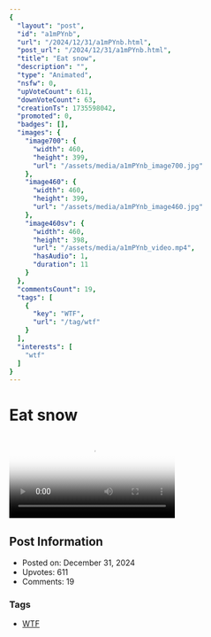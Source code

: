 ```yaml
---
{
  "layout": "post",
  "id": "a1mPYnb",
  "url": "/2024/12/31/a1mPYnb.html",
  "post_url": "/2024/12/31/a1mPYnb.html",
  "title": "Eat snow",
  "description": "",
  "type": "Animated",
  "nsfw": 0,
  "upVoteCount": 611,
  "downVoteCount": 63,
  "creationTs": 1735598042,
  "promoted": 0,
  "badges": [],
  "images": {
    "image700": {
      "width": 460,
      "height": 399,
      "url": "/assets/media/a1mPYnb_image700.jpg"
    },
    "image460": {
      "width": 460,
      "height": 399,
      "url": "/assets/media/a1mPYnb_image460.jpg"
    },
    "image460sv": {
      "width": 460,
      "height": 398,
      "url": "/assets/media/a1mPYnb_video.mp4",
      "hasAudio": 1,
      "duration": 11
    }
  },
  "commentsCount": 19,
  "tags": [
    {
      "key": "WTF",
      "url": "/tag/wtf"
    }
  ],
  "interests": [
    "wtf"
  ]
}
---
```


# Eat snow

<video controls playsinline loop poster="/assets/media/a1mPYnb_image460.jpg">
  <source src="/assets/media/a1mPYnb_video.mp4" type="video/mp4">
  Your browser does not support the video tag.
</video>

## Post Information

- Posted on: December 31, 2024
- Upvotes: 611
- Comments: 19

### Tags

- [WTF](/tag/WTF)
